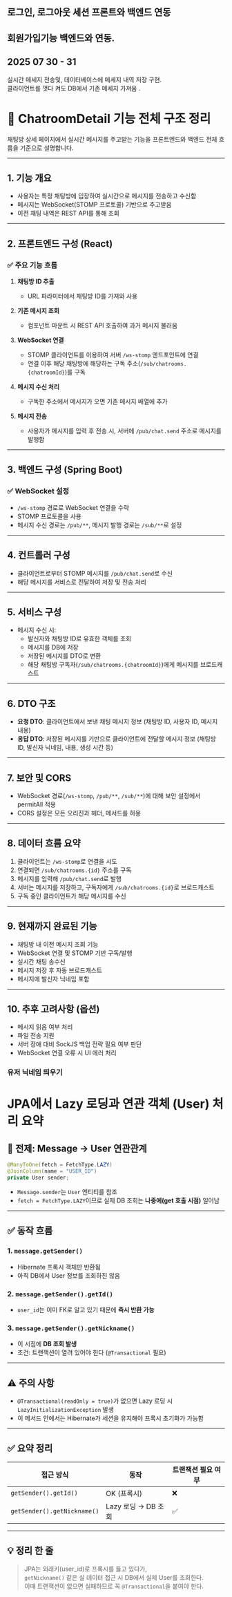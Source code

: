 ## 로그인, 로그아웃 세션 프론트와 백엔드 연동

## 회원가입기능 백엔드와 연동.

## 2025 07 30 - 31

실시간 메세지 전송및, 데이터베이스에 메세지 내역 저장 구현.  
클라이언트를 껏다 켜도 DB에서 기존 메세지 가져옴 .

# 💬 ChatroomDetail 기능 전체 구조 정리

채팅방 상세 페이지에서 실시간 메시지를 주고받는 기능을 프론트엔드와 백엔드 전체 흐름을 기준으로 설명합니다.

---

## 1. 기능 개요

- 사용자는 특정 채팅방에 입장하여 실시간으로 메시지를 전송하고 수신함
- 메시지는 WebSocket(STOMP 프로토콜) 기반으로 주고받음
- 이전 채팅 내역은 REST API를 통해 조회

---

## 2. 프론트엔드 구성 (React)

### ✅ 주요 기능 흐름

1. **채팅방 ID 추출**

   - URL 파라미터에서 채팅방 ID를 가져와 사용

2. **기존 메시지 조회**

   - 컴포넌트 마운트 시 REST API 호출하여 과거 메시지 불러옴

3. **WebSocket 연결**

   - STOMP 클라이언트를 이용하여 서버 `/ws-stomp` 엔드포인트에 연결
   - 연결 이후 해당 채팅방에 해당하는 구독 주소(`/sub/chatrooms.{chatroomId}`)를 구독

4. **메시지 수신 처리**

   - 구독한 주소에서 메시지가 오면 기존 메시지 배열에 추가

5. **메시지 전송**
   - 사용자가 메시지를 입력 후 전송 시, 서버에 `/pub/chat.send` 주소로 메시지를 발행함

---

## 3. 백엔드 구성 (Spring Boot)

### ✅ WebSocket 설정

- `/ws-stomp` 경로로 WebSocket 연결을 수락
- STOMP 프로토콜을 사용
- 메시지 수신 경로는 `/pub/**`, 메시지 발행 경로는 `/sub/**`로 설정

---

## 4. 컨트롤러 구성

- 클라이언트로부터 STOMP 메시지를 `/pub/chat.send`로 수신
- 해당 메시지를 서비스로 전달하여 저장 및 전송 처리

---

## 5. 서비스 구성

- 메시지 수신 시:
  - 발신자와 채팅방 ID로 유효한 객체를 조회
  - 메시지를 DB에 저장
  - 저장된 메시지를 DTO로 변환
  - 해당 채팅방 구독자(`/sub/chatrooms.{chatroomId}`)에게 메시지를 브로드캐스트

---

## 6. DTO 구조

- **요청 DTO**: 클라이언트에서 보낸 채팅 메시지 정보 (채팅방 ID, 사용자 ID, 메시지 내용)
- **응답 DTO**: 저장된 메시지를 기반으로 클라이언트에 전달할 메시지 정보 (채팅방 ID, 발신자 닉네임, 내용, 생성 시간 등)

---

## 7. 보안 및 CORS

- WebSocket 경로(`/ws-stomp`, `/pub/**`, `/sub/**`)에 대해 보안 설정에서 permitAll 적용
- CORS 설정은 모든 오리진과 헤더, 메서드를 허용

---

## 8. 데이터 흐름 요약

1. 클라이언트는 `/ws-stomp`로 연결을 시도
2. 연결되면 `/sub/chatrooms.{id}` 주소를 구독
3. 메시지를 입력해 `/pub/chat.send`로 발행
4. 서버는 메시지를 저장하고, 구독자에게 `/sub/chatrooms.{id}`로 브로드캐스트
5. 구독 중인 클라이언트가 해당 메시지를 수신

---

## 9. 현재까지 완료된 기능

- 채팅방 내 이전 메시지 조회 기능
- WebSocket 연결 및 STOMP 기반 구독/발행
- 실시간 채팅 송수신
- 메시지 저장 후 자동 브로드캐스트
- 메시지에 발신자 닉네임 포함

---

## 10. 추후 고려사항 (옵션)

- 메시지 읽음 여부 처리
- 파일 전송 지원
- 서버 장애 대비 SockJS 백업 전략 필요 여부 판단
- WebSocket 연결 오류 시 UI 에러 처리

### 유저 닉네임 띄우기
# JPA에서 Lazy 로딩과 연관 객체 (User) 처리 요약

## 📌 전제: Message → User 연관관계

```java
@ManyToOne(fetch = FetchType.LAZY)
@JoinColumn(name = "USER_ID")
private User sender;
```

- `Message.sender`는 `User` 엔티티를 참조
- `fetch = FetchType.LAZY`이므로 실제 DB 조회는 **나중에(get 호출 시점)** 일어남

---

## ✅ 동작 흐름

### 1. `message.getSender()`

- Hibernate 프록시 객체만 반환됨
- 아직 DB에서 User 정보를 조회하진 않음

### 2. `message.getSender().getId()`

- `user_id`는 이미 FK로 알고 있기 때문에 **즉시 반환 가능**

### 3. `message.getSender().getNickname()`

- 이 시점에 **DB 조회 발생**
- 조건: 트랜잭션이 열려 있어야 한다 (`@Transactional` 필요)

---

## ⚠️ 주의 사항

- `@Transactional(readOnly = true)`가 없으면 Lazy 로딩 시 `LazyInitializationException` 발생
- 이 메서드 안에서는 Hibernate가 세션을 유지해야 프록시 초기화가 가능함

---

## ✅ 요약 정리

| 접근 방식 | 동작 | 트랜잭션 필요 여부 |
|-----------|------|--------------------|
| `getSender().getId()` | OK (프록시) | ❌ |
| `getSender().getNickname()` | Lazy 로딩 → DB 조회 | ✅ |

---

## 💡 정리 한 줄

> JPA는 외래키(user_id)로 프록시를 들고 있다가,  
> `getNickname()` 같은 실 데이터 접근 시 DB에서 실제 User를 조회한다.  
> 이때 트랜잭션이 없으면 실패하므로 꼭 `@Transactional`을 붙여야 한다.
